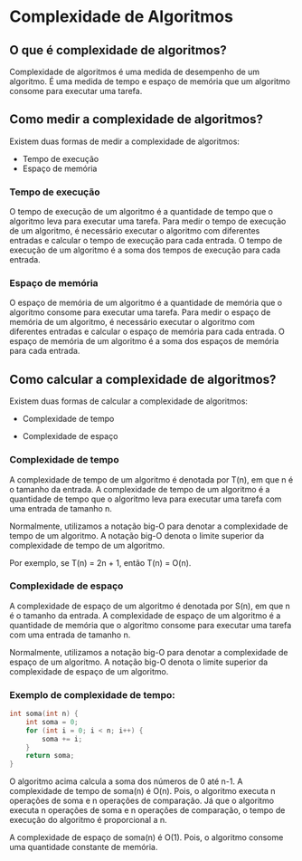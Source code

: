 # Complexidade de Algoritmos 

## O que é complexidade de algoritmos?

Complexidade de algoritmos é uma medida de desempenho de um algoritmo. É uma medida de tempo e espaço de memória que um algoritmo consome para executar uma tarefa.

## Como medir a complexidade de algoritmos?

Existem duas formas de medir a complexidade de algoritmos:

- Tempo de execução
- Espaço de memória

### Tempo de execução

O tempo de execução de um algoritmo é a quantidade de tempo que o algoritmo leva para executar uma tarefa. Para medir o tempo de execução de um algoritmo, é necessário executar o algoritmo com diferentes entradas e calcular o tempo de execução para cada entrada. O tempo de execução de um algoritmo é a soma dos tempos de execução para cada entrada.

### Espaço de memória

O espaço de memória de um algoritmo é a quantidade de memória que o algoritmo consome para executar uma tarefa. Para medir o espaço de memória de um algoritmo, é necessário executar o algoritmo com diferentes entradas e calcular o espaço de memória para cada entrada. O espaço de memória de um algoritmo é a soma dos espaços de memória para cada entrada.

## Como calcular a complexidade de algoritmos?

Existem duas formas de calcular a complexidade de algoritmos:

- Complexidade de tempo

- Complexidade de espaço

### Complexidade de tempo

A complexidade de tempo de um algoritmo é denotada por T(n), em que n é o tamanho da entrada. A complexidade de tempo de um algoritmo é a quantidade de tempo que o algoritmo leva para executar uma tarefa com uma entrada de tamanho n. 

Normalmente, utilizamos a notação big-O para denotar a complexidade de tempo de um algoritmo. A notação big-O denota o limite superior da complexidade de tempo de um algoritmo. 

Por exemplo, se T(n) = 2n + 1, então T(n) = O(n).

### Complexidade de espaço

A complexidade de espaço de um algoritmo é denotada por S(n), em que n é o tamanho da entrada. A complexidade de espaço de um algoritmo é a quantidade de memória que o algoritmo consome para executar uma tarefa com uma entrada de tamanho n.

Normalmente, utilizamos a notação big-O para denotar a complexidade de espaço de um algoritmo. A notação big-O denota o limite superior da complexidade de espaço de um algoritmo. 


### Exemplo de complexidade de tempo: 

```c
int soma(int n) {
    int soma = 0;
    for (int i = 0; i < n; i++) {
        soma += i;
    }
    return soma;
}
```

O algoritmo acima calcula a soma dos números de 0 até n-1. A complexidade de tempo de soma(n) é O(n). Pois, o algoritmo executa n operações de soma e n operações de comparação. Já que o algoritmo executa n operações de soma e n operações de comparação, o tempo de execução do algoritmo é proporcional a n. 

A complexidade de espaço de soma(n) é O(1). Pois, o algoritmo consome uma quantidade constante de memória. 